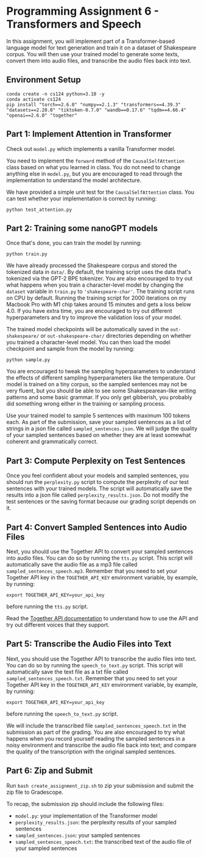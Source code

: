 #  Programming Assignment 6 - Transformers and Speech
  
In this assignment, you will implement part of a Transformer-based language model for text generation and train it on a dataset of Shakespeare corpus. 
You will then use your trained model to generate some texts, convert them into audio files, and transcribe the audio files back into text.

## Environment Setup

```
conda create -n cs124 python=3.10 -y
conda activate cs124
pip install "torch==2.6.0" "numpy==2.1.3" "transformers==4.39.3" "datasets==2.20.0" "tiktoken-0.7.0" "wandb==0.17.6" "tqdm==4.66.4" "openai==2.6.0" "together"
```

## Part 1: Implement Attention in Transformer

Check out `model.py` which implements a vanilla Transformer model. 

You need to implement the `forward` method of the `CausalSelfAttention` class based on what you learned in class. You do not need to change anything else in `model.py`, but you are encouraged to read through the implementation to understand the model architecture.

We have provided a simple unit test for the `CausalSelfAttention` class. You can test whether your implementation is correct by running:
```
python test_attention.py
```

## Part 2: Training some nanoGPT models 

Once that's done, you can train the model by running:

```
python train.py
```

We have already processed the Shakespeare corpus and stored the tokenized data in `data/`.
By default, the training script uses the data that's tokenized via the GPT-2 BPE tokenizer.
You are also encouraged to try out what happens when you train a character-level model by changing the `dataset` variable in `train.py` to `'shakespeare-char'`.
The training script runs on CPU by default. Running the training script for 2000 iterations on my Macbook Pro with M1 chip takes around 15 minutes and gets a loss below 4.0.
If you have extra time, you are encouraged to try out different hyperparameters and try to improve the validation loss of your model.

The trained model checkpoints will be automatically saved in the `out-shakespeare/` or `out-shakespeare-char/` directories depending on whether you trained a character-level model.
You can then load the model checkpoint and sample from the model by running:

```
python sample.py
```

You are encouraged to tweak the sampling hyperparameters to understand the effects of different sampling hyperparameters like the temperature. Our model is trained on a tiny corpus, so the sampled sentences may not be very fluent, but you should be able to see some Shakespearean-like writing patterns and some basic grammar. If you only get gibberish, you probably did something wrong either in the training or sampling process.

Use your trained model to sample 5 sentences with maximum 100 tokens each. As part of the submission, save your sampled sentences as a list of strings in a json file called `sampled_sentences.json`. We will judge the quality of your sampled sentences based on whether they are at least somewhat coherent and grammatically correct.

## Part 3: Compute Perplexity on Test Sentences

Once you feel confident about your models and sampled sentences, you should run the `perplexity.py` script to compute the perplexity of our test sentences with your trained models. The script will automatically save the results into a json file called `perplexity_results.json`. Do not modify the test sentences or the saving format because our grading script depends on it.

## Part 4: Convert Sampled Sentences into Audio Files

Next, you should use the Together API to convert your sampled sentences into audio files. You can do so by running the `tts.py` script. This script will automatically save the audio file as a mp3 file called `sampled_sentences_speech.mp3`. Remember that you need to set your Together API key in the `TOGETHER_API_KEY` environment variable, by example, by running:
```
export TOGETHER_API_KEY=your_api_key
```
before running the `tts.py` script.

Read the [Together API documentation](https://docs.together.ai/docs/text-to-speech) to understand how to use the API and try out different voices that they support.

## Part 5: Transcribe the Audio Files into Text

Next, you should use the Together API to transcribe the audio files into text. You can do so by running the `speech_to_text.py` script. This script will automatically save the text file as a txt file called `sampled_sentences_speech.txt`. Remember that you need to set your Together API key in the `TOGETHER_API_KEY` environment variable, by example, by running:
```
export TOGETHER_API_KEY=your_api_key
```
before running the `speech_to_text.py` script.

We will include the transcribed file `sampled_sentences_speech.txt` in the submission as part of the grading. You are also encouraged to try what happens when you record yourself reading the sampled sentences in a noisy environment and transcribe the audio file back into text; and compare the quality of the transcription with the original sampled sentences.

## Part 6: Zip and Submit 

Run `bash create_assignment_zip.sh` to zip your submission and submit the zip file to Gradescope.

To recap, the submission zip should include the following files:

- `model.py`: your implementation of the Transformer model
- `perplexity_results.json`: the perplexity results of your sampled sentences
- `sampled_sentences.json`: your sampled sentences
- `sampled_sentences_speech.txt`: the transcribed text of the audio file of your sampled sentences
